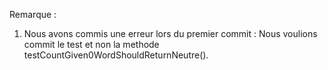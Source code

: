 Remarque :
1) Nous avons commis une erreur lors du premier commit :
Nous voulions commit le test et non la methode testCountGiven0WordShouldReturnNeutre().